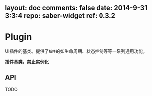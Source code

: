 layout: doc
comments: false
date: 2014-9-31 3:3:4
repo: saber-widget
ref: 0.3.2
---

# Plugin

UI插件的基类。提供了`插件`的如生命周期、状态控制等等一系列通用功能。

**插件基类，禁止实例化**

## API

TODO

